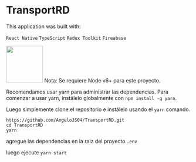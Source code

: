 # TransportRD

This application was built with:

`React Native`
`TypeScript`
`Redux Toolkit`
`Fireabase`

<img src="https://user-images.githubusercontent.com/52179030/198333192-fdbbc88a-5e7d-4908-b784-412b18801ddd.png" width="100">
Nota: Se requiere Node v6+ para este proyecto.

Recomendamos usar yarn para administrar las dependencias. Para comenzar a usar yarn, instálelo globalmente con `npm install -g yarn`.

Luego simplemente clone el repositorio e instálelo usando el `yarn` comando.

```
https://github.com/AngeloJS04/TransportRD.git
cd TransportRD
yarn
```
agregue las dependencias en la raiz del proyecto `.env`

luego ejecute `yarn start`
